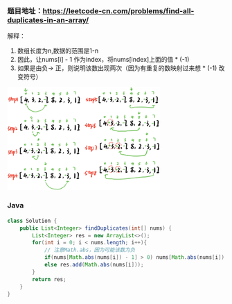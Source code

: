 ### 题目地址：https://leetcode-cn.com/problems/find-all-duplicates-in-an-array/

解释：
1. 数组长度为n,数据的范围是1-n
2. 因此，让nums[i] - 1 作为index，将nums[index]上面的值 * (-1)
3. 如果是由负-> 正，则说明该数出现两次（因为有重复的数映射过来想 * (-1) 改变符号）
<img src="1593152121.297684.jpg?raw=true" width="70%" height="70%">

### Java
``` java
class Solution {
    public List<Integer> findDuplicates(int[] nums) {
        List<Integer> res = new ArrayList<>();
        for(int i = 0; i < nums.length; i++){
            // 注意Math.abs，因为可能该数为负
            if(nums[Math.abs(nums[i]) - 1] > 0) nums[Math.abs(nums[i]) - 1] *= -1;
            else res.add(Math.abs(nums[i]));
        }
        return res;
    }
}
```

